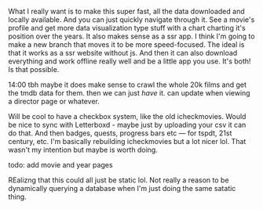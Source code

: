 What I really want is to make this super fast, all the data downloaded and locally available. And you can just quickly navigate through it. See a movie's profile and get more data visualization type stuff with a chart charting it's position over the years. It also makes sense as a ssr app. I think I'm going to make a new branch that moves it to be more speed-focused. The ideal is that it works as a ssr website without js. And then it can also download everything and work offline really well and be a little app you use. It's both! Is that possible.

14:00 tbh maybe it does make sense to crawl the whole 20k films and get the tmdb data for them. then we can just _have_ it. can update when viewing a director page or whatever.

Will be cool to have a checkbox system, like the old icheckmovies. Would be nice to sync with Letterboxd - maybe just by uploading your csv it can do that. And then badges, quests, progress bars etc — for tspdt, 21st century, etc. I'm basically rebuilding icheckmovies but a lot nicer lol. That wasn't my intention but maybe is worth doing.

todo: add movie and year pages

REalizng that this could all just be static lol. Not really a reason to be dynamically querying a database when I'm just doing the same satatic thing.
